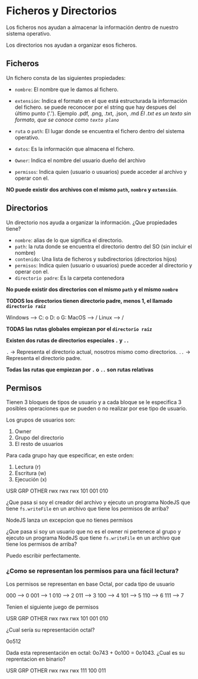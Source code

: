 # Ficheros y Directorios

Los ficheros nos ayudan a almacenar la información dentro de nuestro sistema operativo.

Los directorios nos ayudan a organizar esos ficheros.

## Ficheros

Un fichero consta de las siguientes propiedades:

- `nombre`: El nombre que le damos al fichero.
- `extensión`: Indica el formato en el que está estructurada la información del fichero. se puede reconocer por el string que hay despues del último punto ('.'). Ejemplo .pdf, .png, .txt, .json, .md
    *El .txt es un texto sin formato, que se conoce como `texto plano`*

- `ruta` o `path`: El lugar donde se encuentra el fichero dentro del sistema operativo.
- `datos`: Es la información que almacena el fichero.
- `Owner`: Indica el nombre del usuario dueño del archivo
- `permisos`: Indica quien (usuario o usuarios) puede acceder al archivo y operar con el.

**NO puede existir dos archivos con el mismo `path`, `nombre` y `extensión`**.

## Directorios

Un directorio nos ayuda a organizar la información. ¿Que propiedades tiene?

- `nombre`: alias de lo que significa el directorio.
- `path`: la ruta donde se encuentra el directorio dentro del SO (sin incluir el nombre)
- `contenido`: Una lista de ficheros y subdirectorios (directorios hijos)
- `permisos`: Indica quien (usuario o usuarios) puede acceder al directorio y operar con el.
- `directorio padre`: Es la carpeta contenedora

**No puede existir dos directorios con el mismo `path` y el mismo `nombre`**

**TODOS los directorios tienen directorio padre, menos 1, el llamado `directorio raíz`**

Windows --> C: o D: o G:
MacOS --> /
Linux --> /

**TODAS las rutas globales empiezan por el `directorio raíz`**

**Existen dos rutas de directorios especiales `.` y `..`**

`.` -> Representa el directorio actual, nosotros mismo como directorios.
`..` -> Representa el directorio padre.

**Todas las rutas que empiezan por `.` o `..` son rutas relativas**

## Permisos

Tienen 3 bloques de tipos de usuario y a cada bloque se le especifica 3 posibles operaciones que se pueden o no realizar por ese tipo de usuario.

Los grupos de usuarios son:

1. Owner
2. Grupo del directorio
3. El resto de usuarios

Para cada grupo hay que especificar, en este orden:

1. Lectura (r)
2. Escritura (w)
3. Ejecución (x)

USR  GRP  OTHER
rwx  rwx  rwx
101  001  010

¿Que pasa si soy el creador del archivo y ejecuto un programa NodeJS que tiene `fs.writeFile` en un archivo que tiene los permisos de arriba?

NodeJS lanza un excepcion que no tienes permisos

¿Que pasa si soy un usuario que no es el owner ni pertenece al grupo y ejecuto un programa NodeJS que tiene `fs.writeFile` en un archivo que tiene los permisos de arriba?

Puedo escribir perfectamente.

### ¿Como se representan los permisos para una fácil lectura?

Los permisos se representan en base Octal, por cada tipo de usuario

000 --> 0
001 --> 1
010 --> 2
011 --> 3
100 --> 4
101 --> 5
110 --> 6
111 --> 7

Tenien el siguiente juego de permisos

USR  GRP  OTHER
rwx  rwx  rwx
101  001  010

¿Cual sería su representación octal?

0o512

Dada esta representación en octal: 0o743 + 0o100 = 0o1043. ¿Cual es su reprentacion en binario?

USR  GRP  OTHER
rwx  rwx  rwx
111  100  011
